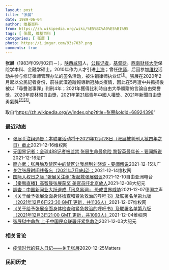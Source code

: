 ```yaml
---
layout: post
title: "张展"
date: 1989-06-04
author: 维基百科
from: https://zh.wikipedia.org/wiki/%E5%BC%A0%E5%B1%95
tags: [ 张展, 维基百科 ]
categories: [ 张展 ]
photo: https://i.imgur.com/93s703P.png
comments: true
---
```

<div class="mw-parser-output">

<p><b>张展</b>（1983年09月02日<span class="useeditintro" title="Template:BLP editintro">－</span>），<a href="/wiki/%E9%99%95%E8%A5%BF" class="mw-redirect" title="陕西">陕西</a><a href="/wiki/%E5%92%B8%E9%98%B3" class="mw-redirect" title="咸阳">咸阳</a>人，<a href="/wiki/%E5%85%AC%E6%B0%91%E8%A8%98%E8%80%85" class="mw-redirect" title="公民記者">公民记者</a>，<a href="/wiki/%E5%9F%BA%E7%9D%A3%E5%BE%92" title="基督徒">基督徒</a>。<a href="/wiki/%E8%A5%BF%E5%8D%97%E8%B4%A2%E7%BB%8F%E5%A4%A7%E5%AD%A6" title="西南财经大学">西南财经大学</a>保险学本科、金融学硕士。2010年作为人才引进<a href="/wiki/%E4%B8%8A%E6%B5%B7" class="mw-redirect" title="上海">上海</a>；曾任<a href="/wiki/%E5%BE%8B%E5%B8%88" class="mw-redirect" title="律师">律师</a>，后因参加<a href="/wiki/%E7%BB%B4%E6%9D%83" class="mw-redirect" title="维权">维权</a>活动并参与修订律师管理办法的签名活动，被注销律师执业证<sup id="cite_ref-1" class="reference"><a href="#cite_note-1">[1]</a></sup>。張展在2020年2月起以公民記者身份，前往武漢追蹤報導新冠肺炎疫情，因此在5月遭中共抓捕後被以「尋釁滋事罪」判刑4年；2021年獲得比利時自由大學頒贈的言論自由榮譽獎、2020年度林昭自由獎，2021年第21屆青年中國人權獎、2021年新聞自由獎勇氣獎<sup id="cite_ref-無國界_2-0" class="reference"><a href="#cite_note-無國界-2">[2]</a></sup><sup id="cite_ref-3" class="reference"><a href="#cite_note-3">[3]</a></sup>。
</p>
</div><noscript><img src="//zh.wikipedia.org/wiki/Special:CentralAutoLogin/start?type=1x1" alt="" title="" width="1" height="1" style="border: none; position: absolute;"></noscript>
<div class="printfooter">取自“<a dir="ltr" href="https://zh.wikipedia.org/w/index.php?title=张展&amp;oldid=68924396">https://zh.wikipedia.org/w/index.php?title=张展&amp;oldid=68924396</a>”</div><div id="recent-news"><h3>最近动态</h3><ul><li><a href="https://nodebe4.github.io/waimei/2021-12-16/%E5%BC%A0%E5%B1%95%E5%85%B3%E6%B3%A8%E7%BB%84%E9%80%9A%E5%91%8A-%E6%9C%AC%E8%81%94%E7%BD%B2%E6%B4%BB%E5%8A%A8%E5%B0%86%E4%BA%8E2021%E5%B9%B412%E6%9C%8828%E6%97%A5-%E5%BC%A0%E5%B1%95%E8%A2%AB%E5%88%A4%E5%88%91%E5%85%A5%E7%8B%B1%E5%9B%9B%E5%B9%B4%E4%B9%8B%E6%97%A5-%E6%88%AA%E6%AD%A2" title="张展关注组通告：本联署活动将于2021年12月28日（张展被判刑入狱四年之日）截止—— 8月初家人与狱方及张展通话后通报：张展体重降到不到40公斤，患有严重的营养不良、肠胃病、浮肿。10月底家人...">张展关注组通告：本联署活动将于2021年12月28日（张展被判刑入狱四年之日）截止</a><time>2021-12-16</time><a class="tag">维权网</a></li>
<li><a href="https://nodebe4.github.io/waimei/2021-12-16/%E6%97%A0%E5%9B%BD%E7%95%8C%E8%AE%B0%E8%80%85-%E5%85%A8%E7%90%83488%E8%AE%B0%E8%80%85%E8%A2%AB%E7%9B%91%E7%A6%81-%E5%BC%A0%E5%B1%95%E7%94%9F%E5%91%BD%E6%9C%80%E5%8D%B1%E9%99%A9-%E9%BB%8E%E6%99%BA%E8%8B%B1%E6%9C%80%E5%B9%B4%E9%95%BF-%E8%A6%81%E9%97%BB%E8%A7%A3%E8%AF%B4" title="无国界记者：全球488记者被监禁 张展生命最危险 黎智英最年长 - 要闻解说—— 16/12/2021 - 14:59 Array 2021年诺贝尔和平奖颁发给了两名记者，评选委员会称他们二人代...">无国界记者：全球488记者被监禁  张展生命最危险 黎智英最年长 - 要闻解说</a><time>2021-12-16</time><a class="tag">法广</a></li>
<li><a href="https://nodebe4.github.io/waimei/2021-12-15/%E5%BB%96%E4%BA%A6%E6%AD%A6-%E5%BC%A0%E5%B1%95%E8%A7%A6%E5%8F%8A%E7%A6%81%E5%8C%BA%E4%B8%AD%E7%9A%84%E7%A6%81%E5%8C%BA%E8%AE%A9%E6%88%91%E6%83%B3%E5%88%B0%E5%88%98%E6%99%93%E6%B3%A2-%E8%A6%81%E9%97%BB%E8%A7%A3%E8%AF%B4" title="廖亦武：张展触及禁区中的禁区让我想到刘晓波 - 要闻解说—— 15/12/2021 - 16:47 Array 新冠病毒疫情自2019年在中国武汉大爆发至今，已经整整两年。根据世界卫生组织综合的...">廖亦武：张展触及禁区中的禁区让我想到刘晓波 - 要闻解说</a><time>2021-12-15</time><a class="tag">法广</a></li>
<li><a href="https://nodebe4.github.io/waimei/2021-12-14/%E5%85%B3%E6%B3%A8%E5%BC%A0%E5%B1%95%E6%97%B6%E9%97%B4%E7%BA%BF%E5%A4%87%E5%BF%98-2021%E5%B9%B47%E6%9C%88%E5%BA%95%E8%B5%B7" title="关注张展时间线备忘（2021年7月底起）：—— 2021年7月31日张展被送到监狱医院，绑在“死人床”上强迫灌食11天 （RFA报道 https://www.rfa.org/.../renqua...">关注张展时间线备忘（2021年7月底起）：</a><time>2021-12-14</time><a class="tag">维权网</a></li>
<li><a href="https://nodebe4.github.io/waimei/2021-12-10/%E5%9B%BD%E9%99%85%E4%BA%BA%E6%9D%83%E6%97%A5%E4%B9%8B%E9%99%85-%E5%BC%A0%E5%B1%95%E5%85%B3%E6%B3%A8%E7%BB%84-%E5%8F%91%E8%B5%B7%E6%95%91%E5%BC%A0%E5%B1%95%E5%80%A1%E8%AE%AE" title="国际人权日之际 “张展关注组”发起救张展倡议—— 随着12月10日国际人权日的到来，海外人权团体“张展关注组”发起一系列倡议，呼吁全球各界人士以多种形式声援中国狱中的公民记者张展。据该组织发起人...">国际人权日之际   “张展关注组”发起救张展倡议</a><time>2021-12-10</time><a class="tag">自由亚洲电台</a></li>
<li><a href="https://nodebe4.github.io/waimei/2021-12-08/%E7%A7%A6%E9%B9%8F%E7%9B%B4%E6%92%AD-%E9%AB%98%E6%99%BA%E6%99%9F%E5%BC%A0%E5%B1%95%E8%8E%B7%E5%A5%96-%E7%BE%8E%E5%AE%98%E5%91%98%E5%90%81%E5%8C%97%E4%BA%AC%E6%94%BE%E4%BA%BA" title="【秦鹏直播】高智晟张展获奖 美官员吁北京放人—— 【大纪元2021年12月09日讯】大家好，现在是美东时间12月7日（星期二），北京时间12月8日（星期三）。欢迎收看时事天天聊。我是Sydney...">【秦鹏直播】高智晟张展获奖 美官员吁北京放人</a><time>2021-12-08</time><a class="tag">大纪元</a></li>
<li><a href="https://nodebe4.github.io/waimei/2021-12-07/%E8%AA%BF%E6%9F%A5-%E4%B8%AD%E5%9B%BD%E6%96%B0%E9%97%BB%E4%B8%9A%E5%A4%A7%E8%B7%83%E9%80%80%E6%88%90-%E8%AE%AF%E6%81%AF%E9%BB%91%E6%B4%9E-%E6%81%90%E6%88%90%E4%B8%96%E7%95%8C%E5%A8%81%E8%83%81" title="調查：中国新闻业大跃退成「讯息黑洞」 恐成世界威胁—— William Yang2021-12-07T15:30:07.285Z 公民记者张展案件开庭当天，庭外聚集大批媒体与警察。 (德国之声中...">調查：中国新闻业大跃退成「讯息黑洞」  恐成世界威胁</a><time>2021-12-07</time><a class="tag">德国之声</a></li>
<li><a href="https://nodebe4.github.io/waimei/2021-12-07/%E5%85%B3%E4%BA%8E%E7%BB%99%E4%BA%88%E5%BC%A0%E5%B1%95%E5%85%A8%E9%9D%A2%E8%BA%AB%E4%BD%93%E6%A3%80%E6%9F%A5%E5%92%8C%E7%B4%A7%E6%80%A5%E6%95%91%E6%B2%BB%E7%9A%84%E5%91%BC%E5%90%81%E4%B9%A6-%E5%8F%8A%E8%81%94%E7%BD%B2%E5%90%8D%E5%8D%95%E7%AC%AC%E4%B9%9D%E7%89%88-2021%E5%B9%B412%E6%9C%886%E6%97%A523-30" title="《关于给予张展全面身体检查和紧急救治的呼吁书》及联署名单第九版 （2021年12月6日23:30 GMT 更新，共1136人）—— 张展关注组倡议：2021年国际人权日声援张展行动&nbsp; 12月10...">《关于给予张展全面身体检查和紧急救治的呼吁书》及联署名单第九版  （2021年12月6日23:30 GMT 更新，共1136人）</a><time>2021-12-07</time><a class="tag">维权网</a></li>
<li><a href="https://nodebe4.github.io/waimei/2021-12-04/%E5%85%B3%E4%BA%8E%E7%BB%99%E4%BA%88%E5%BC%A0%E5%B1%95%E5%85%A8%E9%9D%A2%E8%BA%AB%E4%BD%93%E6%A3%80%E6%9F%A5%E5%92%8C%E7%B4%A7%E6%80%A5%E6%95%91%E6%B2%BB%E7%9A%84%E5%91%BC%E5%90%81%E4%B9%A6-%E5%8F%8A%E8%81%94%E7%BD%B2%E5%90%8D%E5%8D%95%E7%AC%AC%E5%85%AB%E7%89%88-2021%E5%B9%B412%E6%9C%883%E6%97%A521" title="《关于给予张展全面身体检查和紧急救治的呼吁书》及联署名单第八版 （2021年12月3日21:00 GMT 更新，共1090人）—— 上海市司法局局长、上海市女子监狱监狱长：&nbsp; 我们作为公民，作为...">《关于给予张展全面身体检查和紧急救治的呼吁书》及联署名单第八版  （2021年12月3日21:00 GMT 更新，共1090人）</a><time>2021-12-04</time><a class="tag">维权网</a></li>
<li><a href="https://nodebe4.github.io/waimei/2021-12-03/%E5%BC%A0%E5%B1%95%E7%8B%B1%E4%B8%AD%E5%91%BD%E5%8D%B1-%E4%B8%8A%E5%8D%83%E4%B8%AD%E5%9B%BD%E6%B0%91%E4%BC%97%E8%81%94%E7%BD%B2%E5%90%81%E7%B4%A7%E6%80%A5%E6%95%91%E6%B2%BB" title="张展狱中命危 上千中国民众联署吁紧急救治—— 【大纪元2021年12月04日讯】（大纪元记者李新安采访报导）因报导武汉疫情遭中共监禁的中国公民记者张展持续在狱中绝食抗议，目前生命垂危，引发海内外...">张展狱中命危 上千中国民众联署吁紧急救治</a><time>2021-12-03</time><a class="tag">大纪元</a></li>
</ul></div><div id="open-opinion"><h3>相关言论</h3><ul><li><a href="https://nodebe4.github.io/opinion/2020-12-25/%E7%96%AB%E6%83%85%E6%97%B6%E4%BB%A3%E7%9A%84%E7%8B%82%E4%BA%BA%E6%97%A5%E8%AE%B0-%E5%85%B3%E4%BA%8E%E5%BC%A0%E5%B1%95/" title="AI XIAOMING">疫情时代的狂人日记——关于张展</a><time>2020-12-25</time><a class="tag">Matters</a></li>
</ul></div><div id="mjls-record"><h3>民间历史</h3><ul></ul></div>